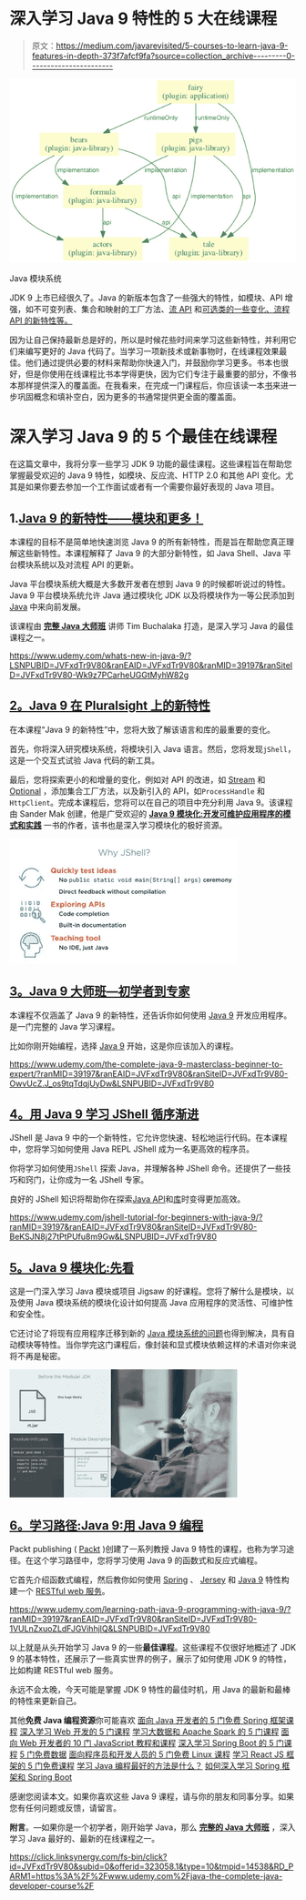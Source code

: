 # 深入学习 Java 9 特性的 5 大在线课程

> 原文：<https://medium.com/javarevisited/5-courses-to-learn-java-9-features-in-depth-373f7afcf9fa?source=collection_archive---------0----------------------->

[![](img/7b5fada676bd7dc3d6438950cd035107.png)](https://click.linksynergy.com/fs-bin/click?id=JVFxdTr9V80&subid=0&offerid=323058.1&type=10&tmpid=14538&RD_PARM1=https%3A%2F%2Fwww.udemy.com%2Fwhats-new-in-java-9%2F)

Java 模块系统

JDK 9 上市已经很久了。Java 的新版本包含了一些强大的特性，如模块、API 增强，如不可变列表、集合和映射的工厂方法、[流 API](https://javarevisited.blogspot.com/2014/02/10-example-of-lambda-expressions-in-java8.html#axzz5b2nmYJFN) 和[可选类的一些变化、流程 API 的新特性等。](http://www.java67.com/2018/06/java-8-optional-example-ispresent-orElse-get.html)

因为让自己保持最新总是好的，所以是时候花些时间来学习这些新特性，并利用它们来编写更好的 Java 代码了。当学习一项新技术或新事物时，在线课程效果最佳。他们通过提供必要的材料来帮助你快速入门，并鼓励你学习更多。书本也很好，但是你使用在线课程比书本学得更快，因为它们专注于最重要的部分，不像书本那样提供深入的覆盖面。在我看来，在完成一门课程后，你应该读一本[书](https://dev.to/javinpaul/11-great-reads-for-aspiring-java-devs-1l4k)来进一步巩固概念和填补空白，因为更多的书通常提供更全面的覆盖面。

# 深入学习 Java 9 的 5 个最佳在线课程

在这篇文章中，我将分享一些学习 JDK 9 功能的最佳课程。这些课程旨在帮助您掌握最受欢迎的 Java 9 特性，如模块、反应流、HTTP 2.0 和其他 API 变化。尤其是如果你要去参加一个工作面试或者有一个需要你最好表现的 Java 项目。

## 1.[**Java 9 的新特性——模块和更多！**](https://click.linksynergy.com/fs-bin/click?id=JVFxdTr9V80&subid=0&offerid=323058.1&type=10&tmpid=14538&RD_PARM1=https%3A%2F%2Fwww.udemy.com%2Fwhats-new-in-java-9%2F)

本课程的目标不是简单地快速浏览 Java 9 的所有新特性，而是旨在帮助您真正理解这些新特性。本课程解释了 Java 9 的大部分新特性，如 Java Shell、Java 平台模块系统以及对流程 API 的更新。

Java 平台模块系统大概是大多数开发者在想到 Java 9 的时候都听说过的特性。Java 9 平台模块系统允许 Java 通过模块化 JDK 以及将模块作为一等公民添加到 [Java](https://javarevisited.blogspot.com/2018/07/java-8-tutorials-resources-and-examples-lambda-expression-stream-api-functional-interfaces.html) 中来向前发展。

该课程由 [**完整 Java 大师班**](https://click.linksynergy.com/fs-bin/click?id=JVFxdTr9V80&subid=0&offerid=323058.1&type=10&tmpid=14538&RD_PARM1=https%3A%2F%2Fwww.udemy.com%2Fjava-the-complete-java-developer-course%2F) 讲师 Tim Buchalaka 打造，是深入学习 Java 的最佳课程之一。

<https://www.udemy.com/whats-new-in-java-9/?LSNPUBID=JVFxdTr9V80&ranEAID=JVFxdTr9V80&ranMID=39197&ranSiteID=JVFxdTr9V80-Wk9z7PCarheUGGtMyhW82g>  

## [**2。Java 9 在 Pluralsight** 上的新特性](http://pluralsight.pxf.io/c/1193463/424552/7490?u=https%3A%2F%2Fwww.pluralsight.com%2Fcourses%2Fjava-9-whats-new)

在本课程“Java 9 的新特性”中，您将大致了解该语言和库的最重要的变化。

首先，你将深入研究模块系统，将模块引入 Java 语言。然后，您将发现`jShell`，这是一个交互式试验 Java 代码的新工具。

最后，您将探索更小的和增量的变化，例如对 API 的改进，如 [Stream](http://www.java67.com/2018/11/10-examples-of-collectors-in-java-8.html) 和 [Optional](https://javarevisited.blogspot.com/2017/04/10-examples-of-optional-in-java-8.html) ，添加集合工厂方法，以及新引入的 API，如`ProcessHandle` 和`HttpClient`。完成本课程后，您将可以在自己的项目中充分利用 Java 9。该课程由 Sander Mak 创建，他是广受欢迎的 [**Java 9 模块化:开发可维护应用程序的模式和实践**](https://www.amazon.com/Java-Modularity-Developing-Maintainable-Applications/dp/1491954167?tag=javamysqlanta-20) 一书的作者，该书也是深入学习模块化的极好资源。

[![](img/85760319e52e76c1f985ce19daea240d.png)](http://pluralsight.pxf.io/c/1193463/424552/7490?u=https%3A%2F%2Fwww.pluralsight.com%2Fcourses%2Fjava-9-whats-new)

## [**3。Java 9 大师班—初学者到专家**](https://click.linksynergy.com/fs-bin/click?id=JVFxdTr9V80&subid=0&offerid=323058.1&type=10&tmpid=14538&RD_PARM1=https%3A%2F%2Fwww.udemy.com%2Fthe-complete-java-9-masterclass-beginner-to-expert%2F)

本课程不仅涵盖了 Java 9 的新特性，还告诉你如何使用 [Java 9](http://www.java67.com/2018/01/top-10-java-9-tutorials-and-courses.html) 开发应用程序。是一门完整的 Java 学习课程。

比如你刚开始编程，选择 [Java 9](https://hackernoon.com/top-10-java-9-tutorials-and-courses-best-of-lot-must-read-9a25c511a573) 开始，这是你应该加入的课程。

<https://www.udemy.com/the-complete-java-9-masterclass-beginner-to-expert/?ranMID=39197&ranEAID=JVFxdTr9V80&ranSiteID=JVFxdTr9V80-OwvUcZ.J_os9tqTdqjUyDw&LSNPUBID=JVFxdTr9V80>  

## [**4。用 Java 9 学习 JShell 循序渐进**](https://click.linksynergy.com/fs-bin/click?id=JVFxdTr9V80&subid=0&offerid=323058.1&type=10&tmpid=14538&RD_PARM1=https%3A%2F%2Fwww.udemy.com%2Fjshell-tutorial-for-beginners-with-java-9%2F)

JShell 是 Java 9 中的一个新特性，它允许您快速、轻松地运行代码。在本课程中，您将学习如何使用 Java REPL JShell 成为一名更高效的程序员。

你将学习如何使用`JShell` 探索 Java，并理解各种 JShell 命令。还提供了一些技巧和窍门，让你成为一名 JShell 专家。

良好的 JShell 知识将帮助你在探索[Java API](https://javarevisited.blogspot.com/2018/01/top-20-libraries-and-apis-for-java-programmers.html)和[库](https://dev.to/javinpaul/10-frameworks-java-and-web-developers-can-learn-in-2019-17ke)时变得更加高效。

<https://www.udemy.com/jshell-tutorial-for-beginners-with-java-9/?ranMID=39197&ranEAID=JVFxdTr9V80&ranSiteID=JVFxdTr9V80-BeKSJN8j27tPtPUfu8m9Gw&LSNPUBID=JVFxdTr9V80>  

## [**5。Java 9 模块化:先看**](http://pluralsight.pxf.io/c/1193463/424552/7490?u=https%3A%2F%2Fwww.pluralsight.com%2Fcourses%2Fjava-9-modularity-first-look)

这是一门深入学习 Java 模块或项目 Jigsaw 的好课程。您将了解什么是模块，以及使用 Java 模块系统的模块化设计如何提高 Java 应用程序的灵活性、可维护性和安全性。

它还讨论了将现有应用程序迁移到新的 [Java 模块系统的问题](https://www.amazon.com/Java-Module-System-Nicolai-Parlog/dp/1617294284/?tag=javamysqlanta-20)也得到解决，具有自动模块等特性。当你学完这门课程后，像封装和显式模块依赖这样的术语对你来说将不再是秘密。

[![](img/f4baa27e1ee084638507fe8bc3b3acbb.png)](http://pluralsight.pxf.io/c/1193463/424552/7490?u=https%3A%2F%2Fwww.pluralsight.com%2Fcourses%2Fjava-9-modularity-first-look)

## [**6。学习路径:Java 9:用 Java 9 编程**](https://click.linksynergy.com/fs-bin/click?id=JVFxdTr9V80&subid=0&offerid=323058.1&type=10&tmpid=14538&RD_PARM1=https%3A%2F%2Fwww.udemy.com%2Flearning-path-java-9-programming-with-java-9%2F)

Packt publishing ( [Packt](https://medium.com/u/8ef58ed680e6?source=post_page-----373f7afcf9fa--------------------------------) )创建了一系列教授 Java 9 特性的课程，也称为学习途径。在这个学习路径中，您将学习使用 Java 9 的函数式和反应式编程。

它首先介绍函数式编程，然后教你如何使用 [Spring](https://javarevisited.blogspot.com/2016/12/top-5-spring-and-hibernate-training-courses-java-jee-programmers.html) 、 [Jersey](https://javarevisited.blogspot.com/2017/02/difference-between-jax-rs-restlet-jersey-apache-cfx-RESTEasy.html) 和 [Java 9](https://medium.freecodecamp.org/these-are-the-best-free-courses-to-help-you-learn-java-8-and-java-9-a7615c8644ab) 特性构建一个 [RESTful web 服务](https://dev.to/javinpaul/why-spring-mvc-is-best-for-creating-restful-web-services-in-java-358p)。

<https://www.udemy.com/learning-path-java-9-programming-with-java-9/?ranMID=39197&ranEAID=JVFxdTr9V80&ranSiteID=JVFxdTr9V80-1VULnZxuoZLdFJGVihhjlQ&LSNPUBID=JVFxdTr9V80>  

以上就是从头开始学习 Java 9 的一些**最佳课程**。这些课程不仅很好地概述了 JDK 9 的基本特性，还展示了一些真实世界的例子，展示了如何使用 JDK 9 的特性，比如构建 RESTful web 服务。

永远不会太晚，今天可能是掌握 JDK 9 特性的最佳时机，用 Java 的最新和最棒的特性来更新自己。

其他**免费 Java 编程资源**你可能喜欢
[面向 Java 开发者的 5 门免费 Spring 框架课程](http://www.java67.com/2017/11/top-5-free-core-spring-mvc-courses-learn-online.html)
[深入学习 Web 开发的 5 门课程](https://javarevisited.blogspot.com/2018/02/top-5-online-courses-to-learn-web-development.html)
[学习大数据和 Apache Spark 的 5 门课程](http://javarevisited.blogspot.com/2017/12/top-5-courses-to-learn-big-data-and.html)
[面向 Web 开发者的 10 门 JavaScript 教程和课程](https://javarevisited.blogspot.com/2018/06/top-10-courses-to-learn-javascript-in.html)
[深入学习 Spring Boot 的 5 门课程](https://javarevisited.blogspot.com/2018/05/top-5-courses-to-learn-spring-boot-in.html)
[5 门免费数据](https://javarevisited.blogspot.com/2018/01/top-5-free-data-structure-and-algorithm-courses-java--c-programmers.html) [面向程序员和开发人员的 5 门免费 Linux 课程](http://www.java67.com/2018/02/5-free-linux-unix-courses-for-programmers-learn-online.html)
[学习 React JS 框架的 5 门免费课程](http://www.java67.com/2018/02/5-free-react-courses-for-web-developers.html)
[学习 Java 编程最好的方法是什么？](/javarevisited/3-ways-to-learn-java-and-become-a-software-developer-in-2023-3d885a58cd3c)
[如何深入学习 Spring 框架和 Spring Boot](/javarevisited/how-to-learn-spring-framework-spring-mvc-spring-boot-and-spring-security-best-resources-202e7f6ab3c8?source=user_profile---------11----------------------------)

感谢您阅读本文。如果你喜欢这些 Java 9 课程，请与你的朋友和同事分享。如果您有任何问题或反馈，请留言。

**附言**。—如果你是一个初学者，刚开始学 Java，那么 [**完整的 Java 大师班**](https://click.linksynergy.com/fs-bin/click?id=JVFxdTr9V80&subid=0&offerid=323058.1&type=10&tmpid=14538&RD_PARM1=https%3A%2F%2Fwww.udemy.com%2Fjava-the-complete-java-developer-course%2F) ，深入学习 Java 最好的、最新的在线课程之一。

<https://click.linksynergy.com/fs-bin/click?id=JVFxdTr9V80&subid=0&offerid=323058.1&type=10&tmpid=14538&RD_PARM1=https%3A%2F%2Fwww.udemy.com%2Fjava-the-complete-java-developer-course%2F> 